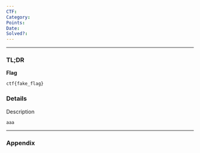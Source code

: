 ```yaml
---
CTF: 
Category: 
Points: 
Date: 
Solved?:
---
```

----
### TL;DR

**Flag**

```
ctf{fake_flag}
```


### Details

Description
```
aaa
```


---
### Appendix


